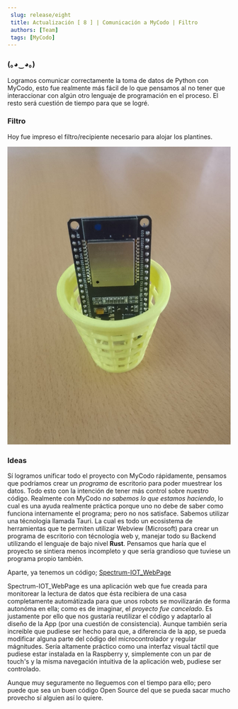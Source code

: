 ```yaml
---
 slug: release/eight
 title: Actualización [ 8 ] | Comunicación a MyCodo | Filtro
 authors: [Team]
 tags: [MyCodo]
---
```


### (｡◕‿◕｡)

Logramos comunicar correctamente la toma de datos de Python con MyCodo, esto fue realmente más fácil de lo que pensamos al no tener que interaccionar con algún otro lenguaje de programación en el proceso. 
El resto será cuestión de tiempo para que se logré.

### Filtro

Hoy fue impreso el filtro/recipiente necesario para alojar los plantines.

![Filtro](../Ref/Filtro.jpeg)

### Ideas

Sí logramos unificar todo el proyecto con MyCodo rápidamente, pensamos que podríamos crear un *programa* de escritorio para poder muestrear los datos. Todo esto con la intención de tener más control sobre nuestro código.
Realmente con MyCodo *no sabemos lo que estamos haciendo*, lo cual es una ayuda realmente práctica porque uno no debe de saber como funciona internamente el programa; pero no nos satisface.
Sabemos utilizar una técnologia llamada Tauri. La cual es todo un ecosistema de herramientas que te permiten utilizar Webview (Microsoft) para crear un programa de escritorio con técnologia web y, manejar todo su Backend utilizando el lenguaje de bajo nivel **Rust**.
Pensamos que haría que el proyecto se sintiera menos incompleto y que sería grandioso que tuviese un programa propio también.

Aparte, ya tenemos un código; [Spectrum-IOT_WebPage](https://sartalan.github.io/Spectrum-IOT_WebPage/)

Spectrum-IOT_WebPage es una aplicación web que fue creada para monitorear la lectura de datos que ésta recibiera de una casa completamente automátizada para que unos robots se movilizarán de forma autonóma en ella; como es de imaginar, el *proyecto fue cancelado*. Es justamente por ello que nos gustaría reutilizar el código y adaptarlo al diseño de la App (por una cuestión de consistencia). 
Aunque también seria increible que pudiese ser hecho para que, a diferencia de la app, se pueda modificar alguna parte del código del microcontrolador y regular mágnitudes. Sería altamente práctico como una interfaz visual táctil que pudiese estar instalada en la Raspberry y, simplemente con un par de touch's y la misma navegación intuitiva de la aplicación web, pudiese ser controlado. 

Aunque muy seguramente no lleguemos con el tiempo para ello; pero puede que sea un buen código Open Source del que se pueda sacar mucho provecho sí alguien así lo quiere.  
